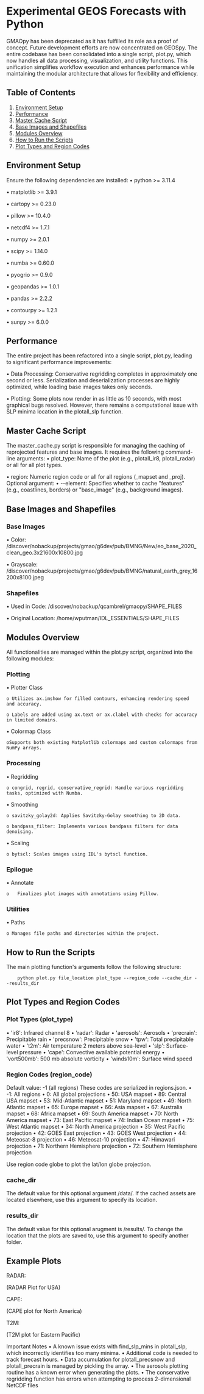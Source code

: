 # Experimental GEOS Forecasts with Python
GMAOpy has been deprecated as it has fulfilled its role as a proof of concept. Future development efforts are now concentrated on GEOSpy. The entire codebase has been consolidated into a single script, plot.py, which now handles all data processing, visualization, and utility functions. This unification simplifies workflow execution and enhances performance while maintaining the modular architecture that allows for flexibility and efficiency.

## Table of Contents
1.	[Environment Setup](#environment-setup)
2.	[Performance](#performance)
3.	[Master Cache Script](#master-cache-script)
4.	[Base Images and Shapefiles](#base-images-and-shapefiles)
5.	[Modules Overview](#modules-overview)
6.	[How to Run the Scripts](#how-to-run-the-scripts)
7.	[Plot Types and Region Codes](#plot-types-and-region-codes)

## Environment Setup


Ensure the following dependencies are installed:
•	python >= 3.11.4

•	matplotlib >= 3.9.1

•	cartopy >= 0.23.0

•	pillow >= 10.4.0

•	netcdf4 >= 1.7.1

•	numpy >= 2.0.1

•	scipy >= 1.14.0

•	numba >= 0.60.0

•	pyogrio >= 0.9.0

•	geopandas >= 1.0.1

•	pandas >= 2.2.2

•	contourpy >= 1.2.1

•	sunpy >= 6.0.0

## Performance
The entire project has been refactored into a single script, plot.py, leading to significant performance improvements:

•	Data Processing: Conservative regridding completes in approximately one second or less. Serialization and deserialization processes are highly optimized, while loading base images takes only seconds.

•	Plotting: Some plots now render in as little as 10 seconds, with most graphical bugs resolved. However, there remains a computational issue with SLP minima location in the plotall_slp function.

## Master Cache Script

The master_cache.py script is responsible for managing the caching of reprojected features and base images. It requires the following command-line arguments:
•	plot_type: Name of the plot (e.g., plotall_ir8, plotall_radar) or all for all plot types.

•	region: Numeric region code or all for all regions (_mapset and _proj).
Optional argument:
•	--element: Specifies whether to cache "features" (e.g., coastlines, borders) or "base_image" (e.g., background images).

## Base Images and Shapefiles

### Base Images

•	Color: /discover/nobackup/projects/gmao/g6dev/pub/BMNG/New/eo_base_2020_clean_geo.3x21600x10800.jpg

•	Grayscale: /discover/nobackup/projects/gmao/g6dev/pub/BMNG/natural_earth_grey_16200x8100.jpeg

### Shapefiles

•	Used in Code: /discover/nobackup/qcambrel/gmaopy/SHAPE_FILES

•	Original Location: /home/wputman/IDL_ESSENTIALS/SHAPE_FILES

## Modules Overview

All functionalities are managed within the plot.py script, organized into the following modules:

### Plotting

• Plotter Class
    
    o Utilizes ax.imshow for filled contours, enhancing rendering speed and accuracy.
        
    o Labels are added using ax.text or ax.clabel with checks for accuracy in limited domains.
        
• Colormap Class
    
    oSupports both existing Matplotlib colormaps and custom colormaps from NumPy arrays.

### Processing

• Regridding

    o congrid, regrid, conservative_regrid: Handle various regridding tasks, optimized with Numba.
    
• Smoothing

    o savitzky_golay2d: Applies Savitzky-Golay smoothing to 2D data.
    
    o bandpass_filter: Implements various bandpass filters for data denoising.
    
• Scaling

    o bytscl: Scales images using IDL's bytscl function.

### Epilogue

•	Annotate

    o	Finalizes plot images with annotations using Pillow.

### Utilities

• Paths

    o Manages file paths and directories within the project.

## How to Run the Scripts

The main plotting function's arguments follow the following structure:

        python plot.py file_location plot_type --region_code --cache_dir --results_dir

## Plot Types and Region Codes

### Plot Types (plot_type)
•	'ir8': Infrared channel 8
•	'radar': Radar
•	'aerosols': Aerosols
•	'precrain': Precipitable rain
•	'precsnow': Precipitable snow
•	'tpw': Total precipitable water
•	't2m': Air temperature 2 meters above sea-level
•	'slp': Surface-level pressure
•	'cape': Convective available potential energy
•	'vort500mb': 500 mb absolute vorticity
•	'winds10m': Surface wind speed


### Region Codes (region_code) 
Default value: -1 (all regions)
These codes are serialized in regions.json.
•	-1: All regions
•	0: All global projections
•	50: USA mapset
•	89: Central USA mapset
•	53: Mid-Atlantic mapset
•	51: Maryland mapset
•	49: North Atlantic mapset
•	65: Europe mapset
•	66: Asia mapset
•	67: Australia mapset
•	68: Africa mapset
•	69: South America mapset
•	70: North America mapset
•	73: East Pacific mapset
•	74: Indian Ocean mapset
•	75: West Atlantic mapset
•	34: North America projection
•	35: West Pacific projection
•	42: GOES East projection
•	43: GOES West projection
•	44: Meteosat-8 projection
•	46: Meteosat-10 projection
•	47: Himawari projection
•	71: Northern Hemisphere projection
•	72: Southern Hemisphere projection

Use region code globe to plot the lat/lon globe projection.

### cache_dir
The default value for this optional argument /data/. If the cached assets are located elsewhere, use this argument to specify its location.

### results_dir
The default value for this optional arugment is /results/. To change the location that the plots are saved to, use this argument to specify another folder. 

## Example Plots
RADAR:
 
(RADAR Plot for USA)

CAPE:
 
(CAPE plot for North America)

T2M:
 
(T2M plot for Eastern Pacific)

Important Notes
•	A known issue exists with find_slp_mins in plotall_slp, which incorrectly identifies too many minima.
•	Additional code is needed to track forecast hours.
•	Data accumulation for plotall_precsnow and plotall_precrain is managed by pickling the array.
•	The aerosols plotting routine has a known error when generating the plots. 
•	The conservative regridding function has errors when attempting to process 2-dimensional NetCDF files
